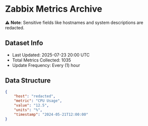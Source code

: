 # Zabbix Metrics Archive

⚠️ **Note**: Sensitive fields like hostnames and system descriptions are redacted.

## Dataset Info
- Last Updated: 2025-07-23 20:00 UTC
- Total Metrics Collected: 1035
- Update Frequency: Every (1) hour

## Data Structure
```json
{
    "host": "redacted",
    "metric": "CPU Usage",
    "value": "12.5",
    "units": "%",
    "timestamp": "2024-05-21T12:00:00"
}
```
